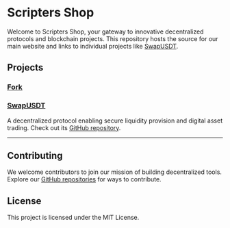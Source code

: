 # Scripters Shop

Welcome to Scripters Shop, your gateway to innovative decentralized protocols and blockchain projects. This repository hosts the source for our main website and links to individual projects like [SwapUSDT](https://scripters-shop.github.io/SwapUSDT/).

## Projects
### [Fork](https://github.com/scripters-shop/scripters-shop.github.io/fork)
### [SwapUSDT](https://scripters-shop.github.io/SwapUSDT/)
A decentralized protocol enabling secure liquidity provision and digital asset trading. Check out its [GitHub repository](https://github.com/scripters-shop/SwapUSDT).

---

## Contributing
We welcome contributors to join our mission of building decentralized tools. Explore our [GitHub repositories](https://github.com/scripters-shop/) for ways to contribute.

## License
This project is licensed under the MIT License.
